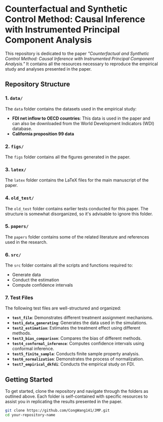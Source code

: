 # Counterfactual and Synthetic Control Method: Causal Inference with Instrumented Principal Component Analysis

This repository is dedicated to the paper *"Counterfactual and Synthetic Control Method: Causal Inference with Instrumented Principal Component Analysis."* It contains all the resources necessary to reproduce the empirical study and analyses presented in the paper.

## Repository Structure

### 1. `data/`
The `data` folder contains the datasets used in the empirical study:

- **FDI net inflow to OECD countries**: This data is used in the paper and can also be downloaded from the World Development Indicators (WDI) database.
- **California proposition 99 data**

### 2. `figs/`
The `figs` folder contains all the figures generated in the paper.

### 3. `latex/`
The `latex` folder contains the LaTeX files for the main manuscript of the paper.

### 4. `old_test/`
The `old_test` folder contains earlier tests conducted for this paper. The structure is somewhat disorganized, so it's advisable to ignore this folder.

### 5. `papers/`
The `papers` folder contains some of the related literature and references used in the research.

### 6. `src/`
The `src` folder contains all the scripts and functions required to:

- Generate data
- Conduct the estimation
- Compute confidence intervals

### 7. Test Files
The following test files are well-structured and organized:

- **`test_file`**: Demonstrates different treatment assignment mechanisms.
- **`test1_data_generating`**: Generates the data used in the simulations.
- **`test2_estimation`**: Estimates the treatment effect using different methods.
- **`test3_bias_comparison`**: Compares the bias of different methods.
- **`test4_conformal_inference`**: Computes confidence intervals using conformal inference.
- **`test5_finite_sample`**: Conducts finite sample property analysis.
- **`test6_normalization`**: Demonstrates the process of normalization.
- **`test7_empirical_dkfdi`**: Conducts the empirical study on FDI.

## Getting Started

To get started, clone the repository and navigate through the folders as outlined above. Each folder is self-contained with specific resources to assist you in replicating the results presented in the paper.

```bash
git clone https://github.com/CongWang141/JMP.git
cd your-repository-name

